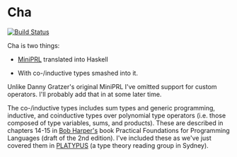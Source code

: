 Cha
===

[![Build Status][badge]][build]

Cha is two things:

- [MiniPRL][1] translated into Haskell

- With co-/inductive types smashed into it.

Unlike Danny Gratzer's original MiniPRL I've omitted support for
custom operators. I'll probably add that in at some later time.

The co-/inductive types includes sum types and generic programming,
inductive, and coinductive types over polynomial type operators
(i.e. those composed of type variables, sums, and products). These are
described in chapters 14-15 in [Bob Harper's][2] book Practical
Foundations for Programming Languages (draft of the 2nd edition). I've
included these as we've just covered them in [PLATYPUS][3] (a type
theory reading group in Sydney).

[1]: https://github.com/jozefg/miniprl
[2]: https://www.cs.cmu.edu/~rwh/
[3]: https://github.com/CommBank/PLATYPUS

[badge]: https://travis-ci.org/thsutton/cha.svg?branch=master
[build]: https://travis-ci.org/thsutton/cha

